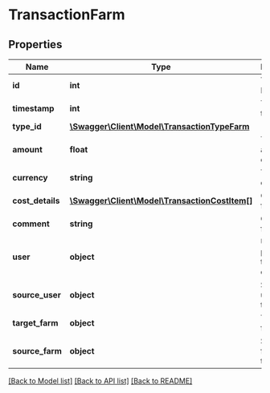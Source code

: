 # TransactionFarm

## Properties
Name | Type | Description | Notes
------------ | ------------- | ------------- | -------------
**id** | **int** | Transaction ID | [optional] 
**timestamp** | **int** | Transaction timestamp | [optional] 
**type_id** | [**\Swagger\Client\Model\TransactionTypeFarm**](TransactionTypeFarm.md) |  | [optional] 
**amount** | **float** | Transaction amount in currency | [optional] 
**currency** | **string** | Transaction currency | [optional] 
**cost_details** | [**\Swagger\Client\Model\TransactionCostItem[]**](TransactionCostItem.md) | Cost details for type 2. | [optional] 
**comment** | **string** | Comment for type 4 | [optional] 
**user** | **object** | User who performed the opertation | [optional] 
**source_user** | **object** | Source user for type 7 | [optional] 
**target_farm** | **object** | Target farm for type 10 | [optional] 
**source_farm** | **object** | Source farm for type 11 | [optional] 

[[Back to Model list]](../README.md#documentation-for-models) [[Back to API list]](../README.md#documentation-for-api-endpoints) [[Back to README]](../README.md)


